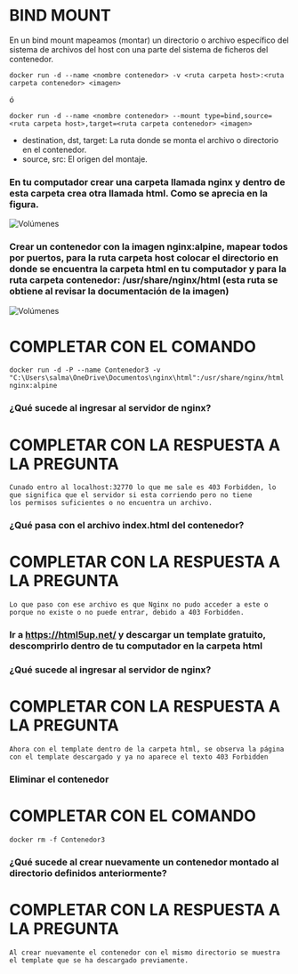 # BIND MOUNT
En un bind mount mapeamos (montar) un directorio o archivo específico del sistema de archivos del host con una parte del sistema de ficheros del contenedor.

```
docker run -d --name <nombre contenedor> -v <ruta carpeta host>:<ruta carpeta contenedor> <imagen> 
```
ó
```
docker run -d --name <nombre contenedor> --mount type=bind,source=<ruta carpeta host>,target=<ruta carpeta contenedor> <imagen>
```
- destination, dst, target: La ruta donde se monta el archivo o directorio en el contenedor.
- source, src: El origen del montaje.
  
### En tu computador crear una carpeta llamada nginx y dentro de esta carpeta crea otra llamada html. Como se aprecia en la figura.
![Volúmenes](directorio.PNG)

### Crear un contenedor con la imagen nginx:alpine, mapear todos por puertos, para la ruta carpeta host colocar el directorio en donde se encuentra la carpeta html en tu computador y para la ruta carpeta contenedor: /usr/share/nginx/html (esta ruta se obtiene al revisar la documentación de la imagen)
![Volúmenes](volumen-host.PNG)
# COMPLETAR CON EL COMANDO

```
docker run -d -P --name Contenedor3 -v "C:\Users\salma\OneDrive\Documentos\nginx\html":/usr/share/nginx/html nginx:alpine
```

### ¿Qué sucede al ingresar al servidor de nginx?
# COMPLETAR CON LA RESPUESTA A LA PREGUNTA
```
Cunado entro al localhost:32770 lo que me sale es 403 Forbidden, lo que significa que el servidor si esta corriendo pero no tiene
los permisos suficientes o no encuentra un archivo. 
```

### ¿Qué pasa con el archivo index.html del contenedor?
# COMPLETAR CON LA RESPUESTA A LA PREGUNTA
```
Lo que paso con ese archivo es que Nginx no pudo acceder a este o porque no existe o no puede entrar, debido a 403 Forbidden.  
```

### Ir a https://html5up.net/ y descargar un template gratuito, descomprirlo dentro de tu computador en la carpeta html
### ¿Qué sucede al ingresar al servidor de nginx?
# COMPLETAR CON LA RESPUESTA A LA PREGUNTA

```
Ahora con el template dentro de la carpeta html, se observa la página con el template descargado y ya no aparece el texto 403 Forbidden 
```

### Eliminar el contenedor
# COMPLETAR CON EL COMANDO
```
docker rm -f Contenedor3
```

### ¿Qué sucede al crear nuevamente un contenedor montado al directorio definidos anteriormente?
# COMPLETAR CON LA RESPUESTA A LA PREGUNTA
```
Al crear nuevamente el contenedor con el mismo directorio se muestra el template que se ha descargado previamente. 
```


